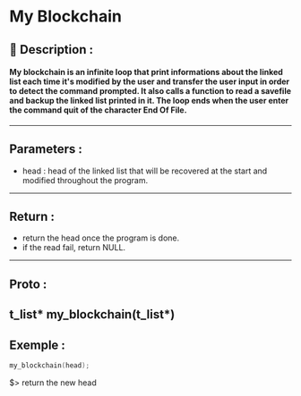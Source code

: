 # My Blockchain

## 📝 Description :
#### My blockchain is an infinite loop that print informations about the linked list each time it's modified by the user and transfer the user input in order to detect the command prompted. It also calls a function to read a savefile and backup the linked list printed in it. The loop ends when the user enter the command quit of the character End Of File.
---
## Parameters :
- head : head of the linked list that will be recovered at the start and modified throughout the program.
---
## Return :
- return the head once the program is done.
- if the read fail, return NULL.
---
## Proto :
t_list* my_blockchain(t_list*)
---
## Exemple : 
```c
my_blockchain(head);
```

$> return the new head
